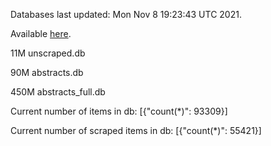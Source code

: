 Databases last updated: Mon Nov  8 19:23:43 UTC 2021. 

Available [here](https://github.com/cbeauhilton/ash-db/releases).

11M	unscraped.db

90M	abstracts.db

450M	abstracts_full.db

Current number of items in db:
[{"count(*)": 93309}]

Current number of scraped items in db:
[{"count(*)": 55421}]
